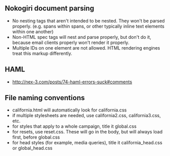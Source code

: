 Nokogiri document parsing
------
- No nesting tags that aren't intended to be nested. They won't be parsed properly. (e.g. spans within spans, or other typically inline text elements within one another)
- Non-HTML spec tags will nest and parse properly, but don't do it, because email clients properly won't render it properly.
- Multiple IDs on one element are not allowed. HTML rendering engines treat this markup differently.


HAML
------
- http://nex-3.com/posts/74-haml-errors-suck#comments

File naming conventions
-----------------------
- california.html will automatically look for california.css
- if multiple stylesheets are needed, use california2.css, california3.css, etc.
- for styles that apply to a whole campaign, title it global.css
- for resets, use reset.css. These will go in the body, but will always load first, before global.css
- for head styles (for example, media queries), title it california_head.css or global_head.css
